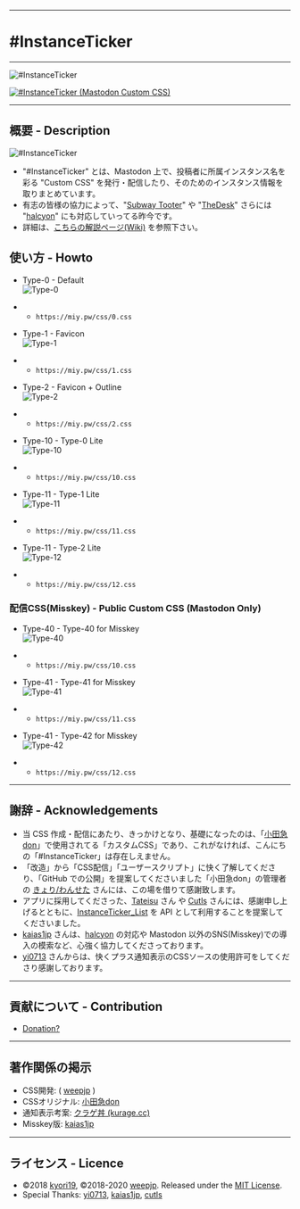 <hr>

# #InstanceTicker

<hr>

<img src="https://res.cloudinary.com/weep/image/upload/v1551123733/it/InstanceTicker.png" title="#InstanceTicker" alt="#InstanceTicker" />

[![#InstanceTicker (Mastodon Custom CSS)](https://res.cloudinary.com/miy/p/InstanceTicker_Play.png)](https://www.youtube.com/watch?v=DbN5ytOnGSI)

<hr>

## 概要 - Description
<img src="https://miy.pw/tit.png" title="#InstanceTicker" alt="#InstanceTicker" />

- "#InstanceTicker" とは、Mastodon 上で、投稿者に所属インスタンス名を彩る "Custom CSS" を発行・配信したり、そのためのインスタンス情報を取りまとめています。
- 有志の皆様の協力によって、"[Subway Tooter](https://github.com/tateisu/SubwayTooter)" や "[TheDesk](https://github.com/cutls/TheDesk)" さらには "[halcyon](https://github.com/kaias1jp/halcyon)" にも対応していってる昨今です。
- 詳細は、[こちらの解説ページ(Wiki)](https://github.com/MiyonMiyon/InstanceTicker/wiki) を参照下さい。

## 使い方 - Howto

- Type-0 - Default<br><img src="https://miy.pw/img/Type-1.png" title="Type-0" alt="Type-0" />
- - `https://miy.pw/css/0.css`

- Type-1 - Favicon<br><img src="https://miy.pw/img/Type-1.png" title="Type-1" alt="Type-1" />
- - `https://miy.pw/css/1.css`

- Type-2 - Favicon + Outline<br><img src="https://miy.pw/img/Type-2.png" title="Type-2" alt="Type-2" />
- - `https://miy.pw/css/2.css`

- Type-10 - Type-0 Lite<br><img src="https://miy.pw/img/Type-10.png" title="Type-10" alt="Type-10" />
- - `https://miy.pw/css/10.css`

- Type-11 - Type-1 Lite<br><img src="https://miy.pw/img/Type-11.png" title="Type-11" alt="Type-11" />
- - `https://miy.pw/css/11.css`

- Type-11 - Type-2 Lite<br><img src="https://miy.pw/img/Type-12.png" title="Type-12" alt="Type-12" />
- - `https://miy.pw/css/12.css`

### 配信CSS(Misskey) - Public Custom CSS (Mastodon Only)
- Type-40 - Type-40 for Misskey<br><img src="https://miy.pw/img/Type-40.png" title="Type-40" alt="Type-40" />
- - `https://miy.pw/css/10.css`

- Type-41 - Type-41 for Misskey<br><img src="https://miy.pw/img/Type-41.png" title="Type-12" alt="Type-41" />
- - `https://miy.pw/css/11.css`

- Type-41 - Type-42 for Misskey<br><img src="https://miy.pw/img/Type-42.png" title="Type-42" alt="Type-42" />
- - `https://miy.pw/css/12.css`

<hr>

## 謝辞 - Acknowledgements
- 当 CSS 作成・配信にあたり、きっかけとなり、基礎になったのは、「[小田急don](https://odakyu.app/about)」で使用されてる「カスタムCSS」であり、これがなければ、こんにちの「#InstanceTicker」は存在しえません。
- 「改造」から「CSS配信」「ユーザースクリプト」に快く了解してくださり、「GitHub での公開」を提案してくださいました「小田急don」の管理者の [きょり/わんせた](https://github.com/kyori19) さんには、この場を借りて感謝致します。
- アプリに採用してくださった、[Tateisu](https://github.com/tateisu/) さん や [Cutls](https://github.com/cutls/) さんには、感謝申し上げるとともに、[InstanceTicker_List](https://github.com/MiyonMiyon/InstanceTicker_List) を API として利用することを提案してくださいました。
- [kaias1jp](https://github.com/kaias1jp/) さんは、[halcyon](https://github.com/kaias1jp/halcyon) の対応や Mastodon 以外のSNS(Misskey)での導入の模索など、心強く協力してくださっております。
- [yi0713](https://github.com/yi0713) さんからは、快くプラス通知表示のCSSソースの使用許可をしてくださり感謝しております。
<hr>

## 貢献について - Contribution
- [Donation?](https://github.com/fedpla/InstanceTicker/wiki/ZENINAGE)
<hr>

## 著作関係の掲示
- CSS開発: ( [weepjp](https://github.com/weepjp) )
- CSSオリジナル: [小田急don](https://odakyu.app/about) 
- 通知表示考案: [クラゲ丼 (kurage.cc)](https://okurage.cc/about) 
- Misskey版: [kaias1jp](https://github.com/kaias1jp)
<hr>

## ライセンス - Licence
- ©2018 [kyori19](https://github.com/kyori19), ©2018-2020 [weepjp](https://github.com/weepjp). Released under the [MIT License](https://opensource.org/licenses/mit-license.php).
- Special Thanks: [yi0713](https://github.com/yi0713), [kaias1jp](https://github.com/kaias1jp), [cutls](https://github.com/cutls)
